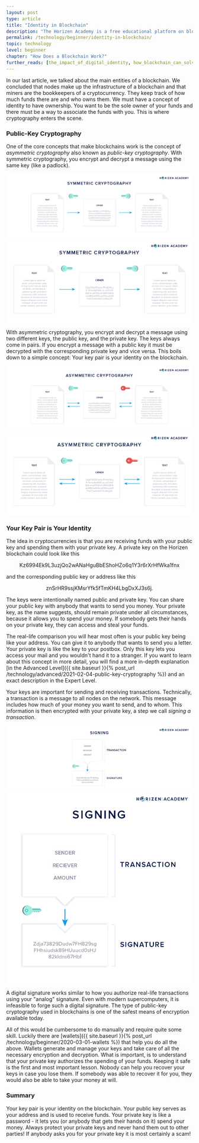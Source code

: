 ```yaml
---
layout: post
type: article
title: "Identity in Blockchain"
description: "The Horizen Academy is a free educational platform on blockchain technology, cryptocurrency, and privacy. In this article, we explain cryptography's part in blockchain as it relates to identity, ownership, and your key pairs at a beginner level."
permalink: /technology/beginner/identity-in-blockchain/
topic: technology
level: beginner
chapter: "How Does a Blockchain Work?"
further_reads: [the_impact_of_digital_identity, how_blockchain_can_solve_identity_management_problems]
---
```


In our last article, we talked about the main entities of a blockchain. We concluded that nodes make up the infrastructure of a blockchain and that miners are the bookkeepers of a cryptocurrency. They keep track of how much funds there are and who owns them. We must have a concept of identity to have ownership. You want to be the sole owner of your funds and there must be a way to associate the funds with you. This is where cryptography enters the scene.

### Public-Key Cryptography

One of the core concepts that make blockchains work is the concept of _asymmetric cryptography_ also known as _public-key cryptography_.
With symmetric cryptography, you encrypt and decrypt a message using the same key (like a padlock).

![Symmetric](/assets/post_files/technology/beginner/identity-in-blockchain/symmetric_D.jpg)
![Symmetric](/assets/post_files/technology/beginner/identity-in-blockchain/symmetric_M.jpg)

With asymmetric cryptography, you encrypt and decrypt a message using two different keys, the public key, and the private key. The keys always come in pairs. If you encrypt a message with a public key it must be decrypted with the corresponding private key and vice versa. This boils down to a simple concept: Your key pair is your identity on the blockchain.

![Asymmetric](/assets/post_files/technology/beginner/identity-in-blockchain/asymmetric_D.jpg)
![Asymmetric](/assets/post_files/technology/beginner/identity-in-blockchain/asymmetric_M.jpg)

### Your Key Pair is Your Identity

The idea in cryptocurrencies is that you are receiving funds with your public key and spending them with your private key. A private key on the Horizen blockchain could look like this

<center>
Kz6994Ek9L3uzjQo2wANaHguBbEShoHZo6q1Y3r6rXrHfWka1fnx
</center>

and the corresponding public key or address like this

<center>
znSrHR9ssjKMsrYfk5fTmKH4LbgDxXJ3s6j.
</center>

The keys were intentionally named public and private key. You can share your public key with anybody that wants to send you money. Your private key, as the name suggests, should remain private under all circumstances, because it allows you to spend your money. If somebody gets their hands on your private key, they can access and steal your funds.

The real-life comparison you will hear most often is your public key being like your address. You can give it to anybody that wants to send you a letter. Your private key is like the key to your postbox. Only this key lets you access your mail and you wouldn't hand it to a stranger. If you want to learn about this concept in more detail, you will find a more in-depth explanation [in the Advanced Level]({{ site.baseurl }}{% post_url /technology/advanced/2021-02-04-public-key-cryptography %}) and an exact description in the Expert Level.

Your keys are important for sending and receiving transactions. Technically, a transaction is a message to all nodes on the network. This message includes how much of your money you want to send, and to whom. This information is then encrypted with your private key, a step we call _signing a transaction_.

![Signing](/assets/post_files/technology/beginner/identity-in-blockchain/signing_D.jpg)
![Signing](/assets/post_files/technology/beginner/identity-in-blockchain/signing_M.jpg)

A digital signature works similar to how you authorize real-life transactions using your "analog" signature. Even with modern supercomputers, it is infeasible to forge such a digital signature. The type of public-key cryptography used in blockchains is one of the safest means of encryption available today.

All of this would be cumbersome to do manually and require quite some skill. Luckily there are [wallets]({{ site.baseurl }}{% post_url /technology/beginner/2020-03-01-wallets %}) that help you do all the above. Wallets generate and manage your keys and take care of all the necessary encryption and decryption. What is important, is to understand that your private key authorizes the spending of your funds. Keeping it safe is the first and most important lesson. Nobody can help you recover your keys in case you lose them. If somebody was able to recover it for you, they would also be able to take your money at will.

### Summary

Your key pair is your identity on the blockchain. Your public key serves as your address and is used to receive funds. Your private key is like a password -  it lets you (or anybody that gets their hands on it) spend your money. Always protect your private keys and never hand them out to other parties! If anybody asks you for your private key it is most certainly a scam!
